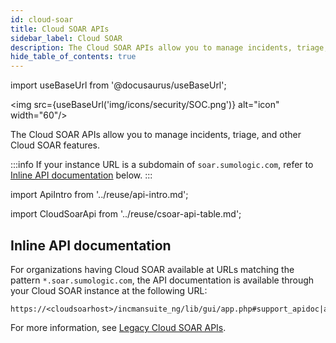 ```yaml
---
id: cloud-soar
title: Cloud SOAR APIs
sidebar_label: Cloud SOAR
description: The Cloud SOAR APIs allow you to manage incidents, triage, and other Cloud SOAR features.
hide_table_of_contents: true
---
```


import useBaseUrl from '@docusaurus/useBaseUrl';

<img src={useBaseUrl('img/icons/security/SOC.png')} alt="icon" width="60"/>

The Cloud SOAR APIs allow you to manage incidents, triage, and other Cloud SOAR features.

:::info
If your instance URL is a subdomain of `soar.sumologic.com`, refer to [Inline API documentation](#inline-api-documentation) below.
:::

import ApiIntro from '../reuse/api-intro.md';

<ApiIntro/>

import CloudSoarApi from '../reuse/csoar-api-table.md';

<CloudSoarApi/>

## Inline API documentation

For organizations having Cloud SOAR available at URLs matching the pattern `*.soar.sumologic.com`,  the API documentation is available through your Cloud SOAR instance at the following URL:

```
https://<cloudsoarhost>/incmansuite_ng/lib/gui/app.php#support_apidoc|api_documentation_v3
```

For more information, see [Legacy Cloud SOAR APIs](/docs/cloud-soar/legacy/legacy-cloud-soar-apis/).
